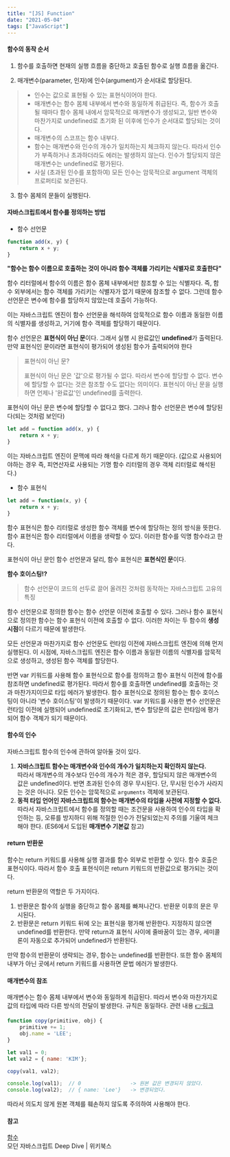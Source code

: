 ```yaml
---
title: "[JS] Function"
date: "2021-05-04"
tags: ["JavaScript"]
---
```

#### 함수의 동작 순서

1) 함수를 호출하면 현재의 실행 흐름을 중단하고 호출된 함수로 실행 흐름을 옮긴다.

2) 매개변수(parameter, 인자)에 인수(argument)가 순서대로 할당된다.

> - 인수는 값으로 표현될 수 있는 표현식이어야 한다.
> - 매개변수는 함수 몸체 내부에서 변수와 동일하게 취급된다. 즉, 함수가 호출될 때마다 함수 몸체 내에서 암묵적으로 매개변수가 생성되고, 일반 변수와 마찬가지로 undefined로 초기화 된 이후에 인수가 순서대로 할당되는 것이다.
> - 매개변수의 스코프는 함수 내부다.
> - 함수는 매개변수와 인수의 개수가 일치하는지 체크하지 않는다. 따라서 인수가 부족하거나 초과하더라도 에러는 발생하지 않는다. 인수가 할당되지 않은 매개변수는 undefined로 평가된다.
> - 사실 (초과된 인수를 포함하여) 모든 인수는 암묵적으로 argument 객체의 프로퍼티로 보관된다.

3) 함수 몸체의 문들이 실행된다.



#### 자바스크립트에서 함수를 정의하는 방법

+ 함수 선언문

```javascript
function add(x, y) {
    return x + y;
}
```

**"함수는 함수 이름으로 호출하는 것이 아니라 함수 객체를 가리키는 식별자로 호출한다"**

함수 리터럴에서 함수의 이름은 함수 몸체 내부에서만 참조할 수 있는 식별자다. 즉, 함수 외부에서는 함수 객체를 가리키는 식별자가 없기 때문에 참조할 수 없다. 그런데  함수 선언문은 변수에 함수를 할당하지 않았는데 호출이 가능하다.

이는 자바스크립트 엔진이 함수 선언문을 해석하여 암묵적으로 함수 이름과 동일한 이름의 식별자를 생성하고, 거기에 함수 객체를 할당하기 때문이다.

함수 선언문은 **표현식이 아닌 문**이다. 그래서 실행 시 완료값인 **undefined**가 출력된다. 만약 표현식인 문이라면 표현식이 평가되어 생성된 함수가 출력되어야 한다

> 표현식이 아닌 문?
>
> 표현식이 아닌 문은 '값'으로 평가될 수 없다. 따라서 변수에 할당할 수 없다. 변수에 할당할 수 없다는 것은 참조할 수도 없다는 의미이다. 표현식이 아닌 문을 실행하면 언제나 '완료값'인 undefined를 출력한다.

표현식이 아닌 문은 변수에 할당할 수 없다고 했다. 그러나 함수 선언문은 변수에 할당된다(되는 것처럼 보인다)

```javascript
let add = function add(x, y) {
    return x + y;
}
```

이는 자바스크립트 엔진이 문맥에 따라 해석을 다르게 하기 때문이다. (값으로 사용되어야하는 경우 즉, 피연산자로 사용되는 기명 함수 리터럴의 경우 객체 리터럴로 해석된다.)



+ 함수 표현식

```javascript
let add = function(x, y) {
    return x + y;
}
```

함수 표현식은 함수 리터럴로 생성한 함수 객체를 변수에 할당하는 정의 방식을 뜻한다. 함수 표현식은 함수 리터럴에서 이름을 생략할 수 있다. 이러한 함수를 익명 함수라고 한다.

표현식이 아닌 문인 함수 선언문과 달리, 함수 표현식은 **표현식인 문**이다.



**함수 호이스팅⁉**

> 함수 선언문이 코드의 선두로 끌어 올려진 것처럼 동작하는 자바스크립트 고유의 특징

함수 선언문으로 정의한 함수는 함수 선언문 이전에 호출할 수 있다. 그러나 함수 표현식으로 정의한 함수는 함수 표현식 이전에 호출할 수 없다. 이러한 차이는 두 함수의 **생성 시점**이 다르기 때문에 발생한다.

모든 선언문과 마찬가지로 함수 선언문도 런타임 이전에 자바스크립트 엔진에 의해 먼저 실행된다. 이 시점에, 자바스크립트 엔진은 함수 이름과 동일한 이름의 식별자를 암묵적으로 생성하고, 생성된 함수 객체를 할당한다.

반면 var 키워드를 사용해 함수 표현식으로 함수를 정의하고 함수 표현식 이전에 함수를 참조하면 undefined로 평가된다. 따라서 함수를 호출하면 undefined를 호출하는 것과 마찬가지이므로 타입 에러가 발생한다. 함수 표현식으로 정의된 함수는 함수 호이스팅이 아니라 '변수 호이스팅'이 발생하기 때문이다. var 키워드를 사용한 변수 선언문은 런타임 이전에 실행되어 undefined로 초기화되고, 변수 할당문의 값은 런타임에 평가되어 함수 객체가 되기 때문이다.



#### 함수의 인수

자바스크립트 함수의 인수에 관하여 알아둘 것이 있다.

1. **자바스크립트 함수는 매개변수와 인수의 개수가 일치하는지 확인하지 않는다.**  
   따라서 매개변수의 개수보다 인수의 개수가 적은 경우, 할당되지 않은 매개변수의 값은 undefined이다. 반면 초과된 인수의 경우 무시된다. 단, 무시된 인수가 사라지는 것은 아니다. 모든 인수는 암묵적으로 ```arguments``` 객체에 보관된다. 
2. **동적 타입 언어인 자바스크립트의 함수는 매개변수의 타입을 사전에 지정할 수 없다.**  
   따라서 자바스크립트에서 함수를 정의할 때는 조건문을 사용하여 인수의 타입을 확인하는 등, 오류를 방지하디 위해 적절한 인수가 전달되었는지 주의를 기울여 체크해야 한다. (ES6에서 도입된 **매개변수 기본값** 참고)



#### return 반환문

함수는 return 키워드를 사용해 실행 결과를 함수 외부로 반환할 수 있다. 함수 호출은 표현식이다. 따라서 함수 호출 표현식이은 return 키워드의 반환값으로 평가되는 것이다.

return 반환문의 역할은 두 가지이다.

1. 반환문은 함수의 실행을 중단하고 함수 몸체를 빠져나간다. 반환문 이후의 문은 무시된다.
2. 반환문은 return 키워드 뒤에 오는 표현식을 평가해 반환한다. 지정하지 않으면 undefined를 반환한다. 만약 return과 표현식 사이에 줄바꿈이 있는 경우, 세미콜론이 자동으로 추가되어 undefined가 반환된다.

만약 함수의 반환문이 생략되는 경우, 함수는 undefined를 반환한다. 또한 함수 몸체의 내부가 아닌 곳에서 return 키워드를 사용하면 문법 에러가 발생한다.



#### 매개변수의 참조

매개변수는 함수 몸체 내부에서 변수와 동일하게 취급된다. 따라서 변수와 마찬가지로 값의 타입에 따라 다른 방식의 전달이 발생한다. 규칙은 동일하다. 관련 내용 [👉링크](https://42kim.github.io/TIL/js_objecttype/)

````javascript
function copy(primitive, obj) {
    primitive += 1;
    obj.name = 'LEE';
}

let val1 = 0;
let val2 = { name: 'KIM'};

copy(val1, val2);

console.log(val1);	// 0				-> 원본 값은 변경되지 않았다.
console.log(val2);	// { name: 'Lee'}	-> 변경되었다.
````

따라서 의도치 않게 원본 객체를 훼손하지 않도록 주의하여 사용해야 한다.



#### 참고
[함수](https://ko.javascript.info/function-basics)  
모던 자바스크립트 Deep Dive | 위키북스